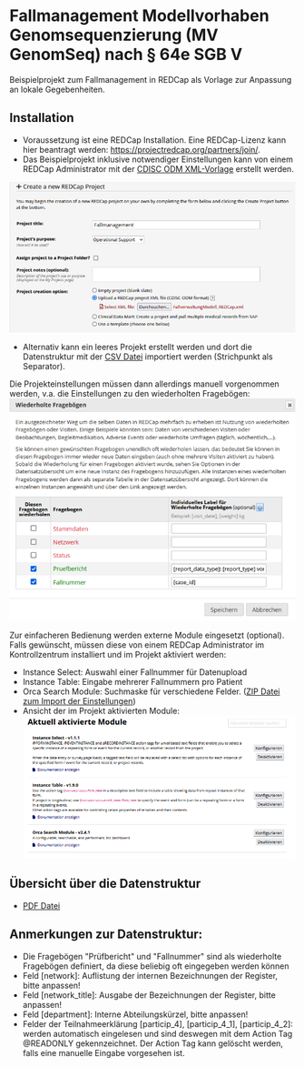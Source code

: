# Fallmanagement Modellvorhaben Genomsequenzierung (MV GenomSeq) nach § 64e SGB V

Beispielprojekt zum Fallmanagement in REDCap als Vorlage zur Anpassung an lokale Gegebenheiten. 

## Installation
- Voraussetzung ist eine REDCap Installation. Eine REDCap-Lizenz kann hier beantragt werden: https://projectredcap.org/partners/join/.
- Das Beispielprojekt inklusive notwendiger Einstellungen kann von einem REDCap Administrator mit der [CDISC ODM XML-Vorlage](FallverwaltungModell_REDCap.xml) erstellt werden.

![Create Project](mvh_case_project.png)
- Alternativ kann ein leeres Projekt erstellt werden und dort die Datenstruktur mit der [CSV Datei](FallverwaltungModellvorhaben_DataDictionary.csv) importiert werden (Strichpunkt als Separator).

Die Projekteinstellungen müssen dann allerdings manuell vorgenommen werden, v.a. die Einstellungen zu den wiederholten Fragebögen:
![Module](mvh_case_repeated.png)

Zur einfacheren Bedienung werden externe Module eingesetzt (optional). Falls gewünscht, müssen diese von einem REDCap Administrator im Kontrollzentrum installiert und im Projekt aktiviert werden:
- Instance Select: Auswahl einer Fallnummer für Datenupload
- Instance Table: Eingabe mehrerer Fallnummern pro Patient
- Orca Search Module: Suchmaske für verschiedene Felder. ([ZIP Datei zum Import der Einstellungen](FallverwaltungModellvorhaben_ModuleSettingsExport.zip))
- Ansicht der im Projekt aktivierten Module: 
![Module](Screenshot_MVH_Module.png)

## Übersicht über die Datenstruktur
- [PDF Datei](Fallverwaltung_Modellvorhaben_Genomsequenzierung_REDCap.pdf)
  
## Anmerkungen zur Datenstruktur:
- Die Fragebögen "Prüfbericht" und "Fallnummer" sind als wiederholte Fragebögen definiert, da diese beliebig oft eingegeben werden können
- Feld [network]: Auflistung der internen Bezeichnungen der Register, bitte anpassen!
- Feld [network_title]: Ausgabe der Bezeichnungen der Register, bitte anpassen!
- Feld [department]: Interne Abteilungskürzel, bitte anpassen!
- Felder der Teilnahmeerklärung [particip_4], [particip_4_1], [particip_4_2]: werden automatisch eingelesen und sind deswegen mit dem Action Tag @READONLY gekennzeichnet. Der Action Tag kann gelöscht werden, falls eine manuelle Eingabe vorgesehen ist.
  

